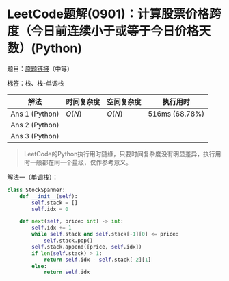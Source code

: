 # LeetCode题解(0901)：计算股票价格跨度（今日前连续小于或等于今日价格天数）(Python)

题目：[原题链接](https://leetcode-cn.com/problems/online-stock-span/)（中等）

标签：栈、栈-单调栈

| 解法           | 时间复杂度 | 空间复杂度 | 执行用时       |
| -------------- | ---------- | ---------- | -------------- |
| Ans 1 (Python) | $O(N)$     | $O(N)$     | 516ms (68.78%) |
| Ans 2 (Python) |            |            |                |
| Ans 3 (Python) |            |            |                |

>  LeetCode的Python执行用时随缘，只要时间复杂度没有明显差异，执行用时一般都在同一个量级，仅作参考意义。

解法一（单调栈）：

```python
class StockSpanner:
    def __init__(self):
        self.stack = []
        self.idx = 0

    def next(self, price: int) -> int:
        self.idx += 1
        while self.stack and self.stack[-1][0] <= price:
            self.stack.pop()
        self.stack.append([price, self.idx])
        if len(self.stack) > 1:
            return self.idx - self.stack[-2][1]
        else:
            return self.idx
```